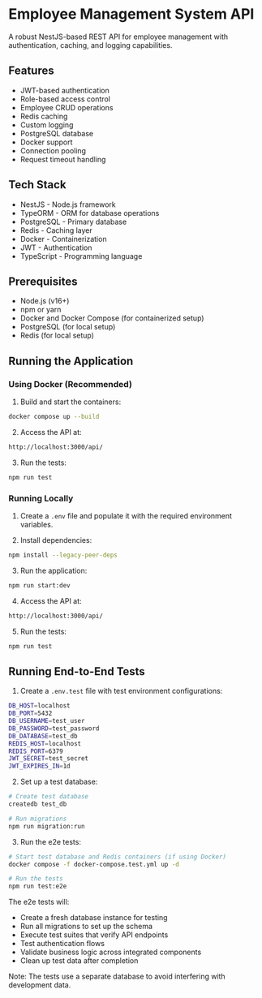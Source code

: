 # Employee Management System API

A robust NestJS-based REST API for employee management with authentication, caching, and logging capabilities.

## Features

- JWT-based authentication
- Role-based access control
- Employee CRUD operations
- Redis caching
- Custom logging
- PostgreSQL database
- Docker support
- Connection pooling
- Request timeout handling

## Tech Stack

- NestJS - Node.js framework
- TypeORM - ORM for database operations
- PostgreSQL - Primary database
- Redis - Caching layer
- Docker - Containerization
- JWT - Authentication
- TypeScript - Programming language

## Prerequisites

- Node.js (v16+)
- npm or yarn
- Docker and Docker Compose (for containerized setup)
- PostgreSQL (for local setup)
- Redis (for local setup)

## Running the Application

### Using Docker (Recommended)

1. Build and start the containers:
 ```bash
 docker compose up --build
 ```

2. Access the API at:
 ```bash
 http://localhost:3000/api/
 ```
3. Run the tests:
 ```bash
 npm run test
 ```

### Running Locally
1. Create a `.env` file and populate it with the required environment variables.

2. Install dependencies:
 ```bash
 npm install --legacy-peer-deps
 ```

3. Run the application:
 ```bash
 npm run start:dev
 ```

4. Access the API at:
 ```bash
 http://localhost:3000/api/
 ```

5. Run the tests:
 ```bash
 npm run test
 ```

## Running End-to-End Tests

1. Create a `.env.test` file with test environment configurations:
 ```bash
 DB_HOST=localhost
 DB_PORT=5432
 DB_USERNAME=test_user
 DB_PASSWORD=test_password
 DB_DATABASE=test_db
 REDIS_HOST=localhost
 REDIS_PORT=6379
 JWT_SECRET=test_secret
 JWT_EXPIRES_IN=1d
 ```

2. Set up a test database:
 ```bash
 # Create test database
 createdb test_db
 
 # Run migrations
 npm run migration:run
 ```

3. Run the e2e tests:
 ```bash
 # Start test database and Redis containers (if using Docker)
 docker compose -f docker-compose.test.yml up -d

 # Run the tests
 npm run test:e2e
 ```

The e2e tests will:
- Create a fresh database instance for testing
- Run all migrations to set up the schema
- Execute test suites that verify API endpoints
- Test authentication flows
- Validate business logic across integrated components
- Clean up test data after completion

Note: The tests use a separate database to avoid interfering with development data.
